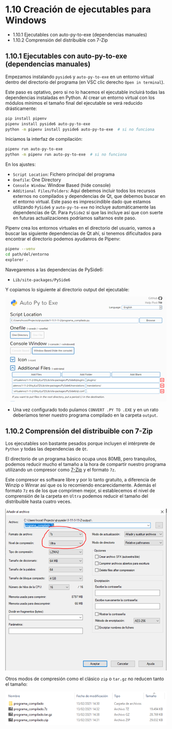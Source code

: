 # 1.10 Creación de ejecutables para Windows

- 1.10.1 Ejecutables con auto-py-to-exe (dependencias manuales)
- 1.10.2 Comprensión del distribuible con 7-Zip

## 1.10.1 Ejecutables con auto-py-to-exe (dependencias manuales)

Empezamos instalando `pyside6` y `auto-py-to-exe` en un entorno virtual dentro del directorio del programa (en VSC clic derecho `Open in terminal`).

Este paso es optativo, pero si no lo hacemos el ejecutable incluirá todas las dependencias instaladas en Python. Al crear un entorno virtual con los módulos mínimos el tamaño final del ejecutable se verá reducido drásticamente:

```bash
pip install pipenv
pipenv install pyside6 auto-py-to-exe
python -m pipenv install pyside6 auto-py-to-exe  # si no funciona
```

Iniciamos la interfaz de compilación:

```bash
pipenv run auto-py-to-exe
python -m pipenv run auto-py-to-exe  # si no funciona
```

En los ajustes:

- `Script Location`: Fichero principal del programa
- `Onefile`: One Directory
- `Console Window`: Window Based (hide console)
- `Additional Files/Folders`: Aquí debemos incluir todos los recursos externos no compilados y dependencias de Qt, que debemos buscar en el entorno virtual. Este paso es imprescindible dado que estamos utilizando `PySide6` y `auto-py-to-exe` no incluye automáticamente las dependencias de Qt. Para `PySide2` sí que las incluye así que con suerte en futuras actualizaciones podríamos saltarnos este paso.

Pipenv crea los entornos virtuales en el directorio del usuario, vamos a buscar las siguiente dependencias de Qt ahí, si tenemos dificultados para encontrar el directorio podemos ayudanros de Pipenv:

```bash
pipenv --venv
cd path/del/entorno
explorer .
```

Navegaremos a las dependencias de PySide6:

- `Lib/site-packages/PySide6`

Y copiamos lo siguiente al directorio output del ejecutable:

<img src="docs/01.png">

- Una vez configurado todo pulamos `CONVERT .PY TO .EXE` y en un rato deberíamos tener nuestro programa compilado en la carpeta `output`.

## 1.10.2 Comprensión del distribuible con 7-Zip

Los ejecutables son bastante pesados porque incluyen el intérprete de `Python` y todas las dependencias de `Qt`.

El directorio de un programa básico ocupa unos 80MB, pero tranquilos, podemos reducir mucho el tamaño a la hora de compartir nuestro programa utilizando un compresor como [7-Zip](https://www.7-zip.org/) y el formato `7z`.

Este compresor es software libre y por lo tanto gratuito, a diferencia de Winzip o Winrar así que os lo recomiendo encarecidamente. Además el formato `7z` es de los que comprimen mejor, si establecemos el nivel de comprensión de la carpeta en `Ultra` podemos reducir el tamaño del distribuible hasta cuatro veces.

<img src="docs/02.png">

Otros modos de compresión como el clásico `zip` o `tar.gz` no reducen tanto el tamaño:

<img src="docs/03.png">
